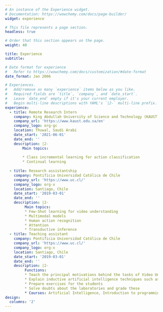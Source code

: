 ```yaml
---
# An instance of the Experience widget.
# Documentation: https://wowchemy.com/docs/page-builder/
widget: experience

# This file represents a page section.
headless: true

# Order that this section appears on the page.
weight: 40

title: Experience
subtitle:

# Date format for experience
#   Refer to https://wowchemy.com/docs/customization/#date-format
date_format: Jan 2006

# Experiences.
#   Add/remove as many `experience` items below as you like.
#   Required fields are `title`, `company`, and `date_start`.
#   Leave `date_end` empty if it's your current employer.
#   Begin multi-line descriptions with YAML's `|2-` multi-line prefix.
experience:
  - title: Remote Research Intern
    company: King Abdullah University of Science and Technology (KAUST)
    company_url: 'https://www.kaust.edu.sa/en'
    company_logo: org-gc
    location: Thuwal, Saudi Arabi
    date_start: '2021-06-01'
    date_end: ''
    description: |2-
        Main topics:
        
        * Class incremental learning for action classification
        * Continual learning
        
  - title: Research assistantship
    company: Pontificia Universidad Católica de Chile
    company_url: 'https://www.uc.cl/'
    company_logo: org-x
    location: Santiago, Chile
    date_start: '2019-03-01'
    date_end: ''
    description: |2-
         Main topics:
         * Few-Shot learning for video understanding
         * Multimodal models
         * Human action recognition
         * Attention
         * Transductive inference
  - title: Teaching assistant
    company: Pontificia Universidad Católica de Chile
    company_url: 'https://www.uc.cl/'
    company_logo: org-x
    location: Santiago, Chile
    date_start: '2019-03-01'
    date_end: ''
    description: |2-
         Functions:
         * Teach the principal motivations behind the tasks of Video Understanding and Visual question answering and how these tasks have been addressed
         * Explain inductive artificial intelligence techniques such as SVM, Random Forest, Naive Bayes, Neural Networks, Deep Learning, etc
         * Prepare exercises for the students
         * Solve doubts about the laboratories and grade these
         * Courses: Artificial Intelligence, Introduction to programming, Deep Learning, Recommender Systems, Visual Question Answering, Video understanding 
design:
  columns: '2'
---
```

